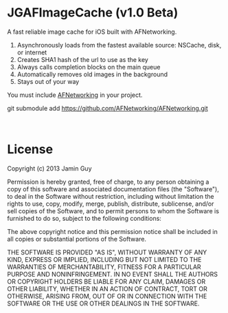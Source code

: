 JGAFImageCache (v1.0 Beta)
==============


A fast reliable image cache for iOS built with AFNetworking.
<br>
 1. Asynchronously loads from the fastest available source: NSCache, disk, or internet
 2. Creates SHA1 hash of the url to use as the key
 3. Always calls completion blocks on the main queue
 4. Automatically removes old images in the background
 5. Stays out of your way
 
You must include <a href=https://github.com/AFNetworking/AFNetworking>AFNetworking</a> in your project.

git submodule add https://github.com/AFNetworking/AFNetworking.git

<br>

License
===
Copyright (c) 2013 Jamin Guy

Permission is hereby granted, free of charge, to any person obtaining a copy of this software and associated documentation files (the "Software"), to deal in the Software without restriction, including without limitation the rights to use, copy, modify, merge, publish, distribute, sublicense, and/or sell copies of the Software, and to permit persons to whom the Software is furnished to do so, subject to the following conditions:

The above copyright notice and this permission notice shall be included in all copies or substantial portions of the Software.

THE SOFTWARE IS PROVIDED "AS IS", WITHOUT WARRANTY OF ANY KIND, EXPRESS OR IMPLIED, INCLUDING BUT NOT LIMITED TO THE WARRANTIES OF MERCHANTABILITY, FITNESS FOR A PARTICULAR PURPOSE AND NONINFRINGEMENT. IN NO EVENT SHALL THE AUTHORS OR COPYRIGHT HOLDERS BE LIABLE FOR ANY CLAIM, DAMAGES OR OTHER LIABILITY, WHETHER IN AN ACTION OF CONTRACT, TORT OR OTHERWISE, ARISING FROM, OUT OF OR IN CONNECTION WITH THE SOFTWARE OR THE USE OR OTHER DEALINGS IN THE SOFTWARE.
